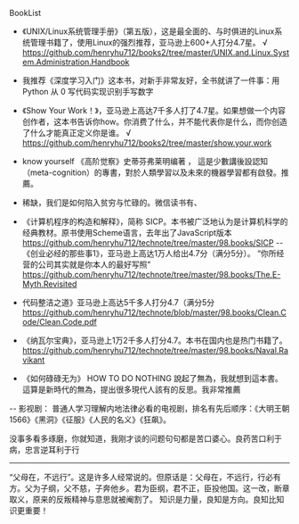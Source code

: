 BookList

- 《UNIX/Linux系统管理手册》（第五版），这是最全面的、与时俱进的Linux系统管理书籍了，使用Linux的强烈推荐，亚马逊上600+人打分4.7星。 √
https://github.com/henryhu712/books2/tree/master/UNIX.and.Linux.System.Administration.Handbook
- 我推荐《深度学习入门》这本书，对新手非常友好，全书就讲了一件事：用 Python 从 0 写代码实现识别手写数字
- 《Show Your Work！》，亚马逊上高达7千多人打了4.7星。如果想做一个内容创作者，这本书告诉你how。你消费了什么，并不能代表你是什么，而你创造了什么才能真正定义你是谁。 √
https://github.com/henryhu712/books2/tree/master/show.your.work
- know yourself 《高阶觉察》史蒂芬弗莱明编著 ， 這是少數講後設認知（meta-cognition）的專書，對於人類學習以及未來的機器學習都有啟發。推薦。
- 稀缺，我们是如何陷入贫穷与忙碌的。微信读书有、
- 《计算机程序的构造和解释》，简称 SICP。本书被广泛地认为是计算机科学的经典教材。原书使用Scheme语言，去年出了JavaScript版本 
https://github.com/henryhu712/technote/tree/master/98.books/SICP
-- 《创业必经的那些事1》，亚马逊上高达1万人给出4.7分（满分5分）。
“你所经营的公司其实就是你本人的最好写照”
https://github.com/henryhu712/technote/tree/master/98.books/The.E-Myth.Revisited
- 代码整洁之道》亚马逊上高达5千多人打分4.7（满分5分
https://github.com/henryhu712/technote/blob/master/98.books/Clean.Code/Clean.Code.pdf
- 《纳瓦尔宝典》，亚马逊上1万2千多人打分4.7。本书在国内也是热门书籍了。
https://github.com/henryhu712/technote/tree/master/98.books/Naval.Ravikant

- 《如何碌碌无为》 HOW TO DO NOTHING
說起了無為，我就想到這本書。這算是新時代的無為，提出很多現代人該有的反思。我非常推薦

-- 影视剧：
普通人学习理解内地法律必看的电视剧，排名有先后顺序：《大明王朝1566》《黑洞》《征服》《人民的名义》《狂飙》。

没事多看多琢磨，你就知道，我刚才谈的问题句句都是苦口婆心。良药苦口利于病，忠言逆耳利于行

---- 
“父母在，不远行”。这是许多人经常说的。但原话是：父母在，不远行，行必有方。父为子纲，父不慈，子奔他乡。君为臣纲，君不正，臣投他国。这一改，断章取义，原来的反叛精神与意思就被阉割了。
知识是力量，良知是方向。良知比知识更重要！
